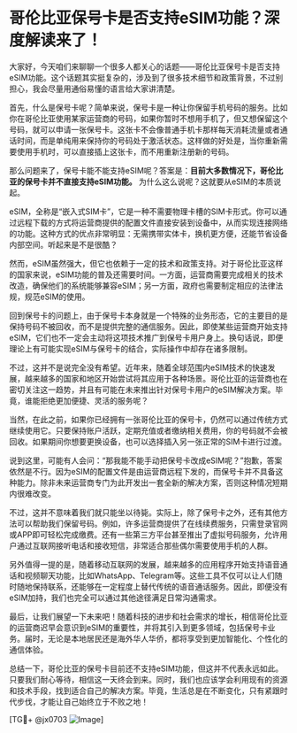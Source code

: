 # 哥伦比亚保号卡是否支持eSIM功能？深度解读来了！

大家好，今天咱们来聊聊一个很多人都关心的话题——哥伦比亚保号卡是否支持eSIM功能。这个话题其实挺复杂的，涉及到了很多技术细节和政策背景，不过别担心，我会尽量用通俗易懂的语言给大家讲清楚。

首先，什么是保号卡呢？简单来说，保号卡是一种让你保留手机号码的服务。比如你在哥伦比亚使用某家运营商的号码，如果你暂时不想用手机了，但又想保留这个号码，就可以申请一张保号卡。这张卡不会像普通手机卡那样每天消耗流量或者通话时间，而是单纯用来保持你的号码处于激活状态。这样做的好处是，当你重新需要使用手机时，可以直接插上这张卡，而不用重新注册新的号码。

那么问题来了，保号卡能不能支持eSIM呢？答案是：**目前大多数情况下，哥伦比亚的保号卡并不直接支持eSIM功能。** 为什么这么说呢？这就要从eSIM的本质说起。

eSIM，全称是“嵌入式SIM卡”，它是一种不需要物理卡槽的SIM卡形式。你可以通过远程下载的方式将运营商提供的配置文件直接安装到设备中，从而实现连接网络的功能。这种方式的优点非常明显：无需携带实体卡，换机更方便，还能节省设备内部空间。听起来是不是很酷？

然而，eSIM虽然强大，但它也依赖于一定的技术和政策支持。对于哥伦比亚这样的国家来说，eSIM功能的普及还需要时间。一方面，运营商需要完成相关的技术改造，确保他们的系统能够兼容eSIM；另一方面，政府也需要制定相应的法律法规，规范eSIM的使用。

回到保号卡的问题上，由于保号卡本身就是一个特殊的业务形态，它的主要目的是保持号码不被回收，而不是提供完整的通信服务。因此，即使某些运营商开始支持eSIM，它们也不一定会主动将这项技术推广到保号卡用户身上。换句话说，即便理论上有可能实现eSIM与保号卡的结合，实际操作中却存在诸多限制。

不过，这并不是说完全没有希望。近年来，随着全球范围内eSIM技术的快速发展，越来越多的国家和地区开始尝试将其应用于各种场景。哥伦比亚的运营商也在密切关注这一趋势，并且有可能在未来推出针对保号卡用户的eSIM解决方案。毕竟，谁能拒绝更加便捷、灵活的服务呢？

当然，在此之前，如果你已经拥有一张哥伦比亚的保号卡，仍然可以通过传统方式继续使用它。只要保持账户活跃，定期充值或者缴纳相关费用，你的号码就不会被回收。如果期间你想要更换设备，也可以选择插入另一张正常的SIM卡进行过渡。

说到这里，可能有人会问：“那我能不能手动把保号卡改成eSIM呢？”抱歉，答案依然是不行。因为eSIM的配置文件是由运营商远程下发的，而保号卡并不具备这种能力。除非未来运营商专门为此开发出一套全新的解决方案，否则这种情况短期内很难改变。

不过，这并不意味着我们就只能坐以待毙。实际上，除了保号卡之外，还有其他方法可以帮助我们保留号码。例如，许多运营商提供了在线续费服务，只需登录官网或APP即可轻松完成缴费。还有一些第三方平台甚至推出了虚拟号码服务，允许用户通过互联网接听电话和接收短信，非常适合那些偶尔需要使用手机的人群。

另外值得一提的是，随着移动互联网的发展，越来越多的应用程序开始支持语音通话和视频聊天功能，比如WhatsApp、Telegram等。这些工具不仅可以让人们随时随地保持联系，还能够在一定程度上替代传统的语音通话服务。因此，即便没有eSIM加持，我们也完全可以通过其他途径满足日常沟通需求。

最后，让我们展望一下未来吧！随着科技的进步和社会需求的增长，相信哥伦比亚的运营商迟早会意识到eSIM的重要性，并将其引入到更多领域，包括保号卡业务。届时，无论是本地居民还是海外华人华侨，都将享受到更加智能化、个性化的通信体验。

总结一下，哥伦比亚的保号卡目前还不支持eSIM功能，但这并不代表永远如此。只要我们耐心等待，相信这一天终会到来。同时，我们也应该学会利用现有的资源和技术手段，找到适合自己的解决方案。毕竟，生活总是在不断变化，只有紧跟时代步伐，才能让自己始终立于不败之地！

[TG💪+ @jx0703 ![Image](https://github.com/user-attachments/assets/dbca1d08-cadb-493c-b0ec-ad6f7a83f270)]